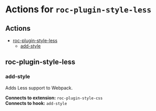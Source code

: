 # Actions for `roc-plugin-style-less`

## Actions
* [roc-plugin-style-less](#roc-plugin-style-less)
  * [add-style](#add-style)

## roc-plugin-style-less

### add-style

Adds Less support to Webpack.

__Connects to extension:__ `roc-plugin-style-css`  
__Connects to hook:__ `add-style`  
